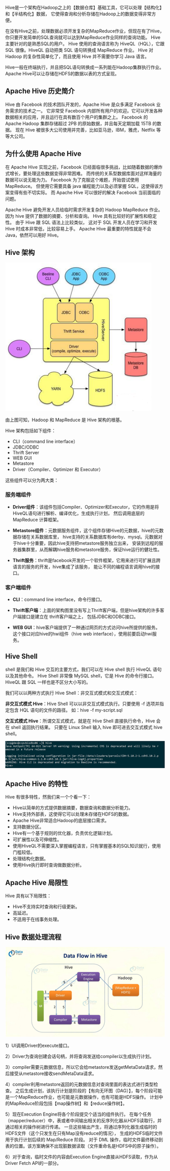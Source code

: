 Hive是一个架构在Hadoop之上的【数据仓库】基础工具，它可以处理【结构化】和【半结构化】数据，
它使得查询和分析存储在Hadoop上的数据变得非常方便。

在没有Hive之前，处理数据必须开发复杂的MapReduce作业，但现在有了Hive，
你只要开发简单的SQL查询就可以达到MapReduce作业同样的查询功能。
Hive主要针对的是熟悉SQL的用户。
Hive 使用的查询语言称为 HiveQL（HQL），它跟 SQL 很像。HiveQL 自动把类 SQL 语句转换成 MapReduce 作业。
Hive 对 Hadoop 的复杂性简单化了，而且使用 Hive 并不需要你学习 Java 语言。

Hive一般在终端执行，并且把SQL语句转换成一系列能在Hadoop集群执行作业。
Apache Hive可以让存储在HDFS的数据以表的方式呈现。

## Apache Hive 历史简介
Hive 由 Facebook 的技术团队开发的，Apache Hive 是众多满足 Facebook 业务需求的技术之一。
它非常受 Facebook 内部所有用户的欢迎。它可以开发各种数据相关的应用，并且运行在具有数百个用户的集群之上。
Facebook 的 Apache Hadoop 集群存储超过 2PB 的原始数据，并且每天定期加载 15TB 的数据。
现在 Hive 被很多大公司使用并完善，比如亚马逊，IBM，雅虎，Netflix 等等大公司。

## 为什么使用 Apache Hive
在 Apache Hive 实现之前，Facebook 已经面临很多挑战，比如随着数据的爆炸式增长，要处理这些数据变得非常困难。
而传统的关系型数据库面对这样海量的数据可以说无能为力。
Facebook 为了克服这个难题，开始尝试使用 MapReduce。
但使用它需要具备 java 编程能力以及必须掌握 SQL，这使得该方案变得有些不切实际。
而 Apache Hive 可以很好的解决 Facebook 当前面临的问题。

Apache Hive 避免开发人员给临时需求开发复杂的 Hadoop MapReduce 作业。
因为 hive 提供了数据的摘要、分析和查询。
Hive 具有比较好的扩展性和稳定性。
由于 Hive 跟 SQL 语法上比较类似， 这对于 SQL 开发人员在学习和开发 Hive 时成本非常低，比较容易上手。
Apache Hive 最重要的特性就是不会 Java，依然可以用好 Hive。

## Hive 架构

![hiveArchitecture01.png](img/01/hiveArchitecture01.png)

由上图可知，Hadoop 和 MapReduce 是 Hive 架构的根基。

Hive 架构包括如下组件：
* CLI（command line interface）
* JDBC/ODBC
* Thrift Server
* WEB GUI
* Metastore
* Driver（Compiler、Optimizer 和 Executor）

这些组件可以分为两大类：

### 服务端组件
* **Driver组件**：该组件包括Compiler、Optimizer和Executor，它的作用是将HiveQL语句进行解析、编译优化，生成执行计划，
  然后调用底层的 MapReduce 计算框架。

* **Metastore组件**：元数据服务组件，这个组件存储Hive的元数据，hive的元数据存储在关系数据库里，
  hive支持的关系数据库有derby、mysql。元数据对于hive十分重要，因此hive支持把metastore服务独立出来，
  安装到远程的服务器集群里，从而解耦hive服务和metastore服务，保证hive运行的健壮性。

* **Thrift服务**：thrift是facebook开发的一个软件框架，它用来进行可扩展且跨语言的服务的开发，hive集成了该服务，
  能让不同的编程语言调用hive的接口。

### 客户端组件

* **CLI**：command line interface，命令行接口。

* **Thrift客户端**：上面的架构图里没有写上Thrift客户端，但是hive架构的许多客户端接口是建立在 thrift客户端之上，
  包括JDBC和ODBC接口。

* **WEB GUI**：hive客户端提供了一种通过网页的方式访问hive所提供的服务。
  这个接口对应hive的hwi组件（hive web interface），使用前要启动hwi服务。


## Hive Shell
shell 是我们和 Hive 交互的主要方式，我们可以在 Hive shell 执行 HiveQL 语句以及其他命令。
Hive Shell 非常像 MySQL shell，它是 Hive 的命令行接口。HiveQL 跟 SQL 一样也是不区分大小写的。

我们可以以两种方式执行 Hive Shell：非交互式模式和交互式模式：

**非交互式模式 Hive**：Hive Shell 可以以非交互式模式执行。只要使用 -f 选项并指定包含 HQL 语句的文件的路径。
如：hive -f my-script.sql

**交互式模式 Hive**：所谓交互式模式，就是在 Hive Shell 直接执行命令，Hive 会在 shell 返回执行结果。
只要在 Linux Shell 输入 hive 即可进去交互式模式 hive shell。

![hiveShell01.png](img/01/hiveShell01.png)

## Apache Hive 的特性
Hive 有很多特性，然我们来一个个看一下：
* Hive以简单的方式提供数据摘要，数据查询和数据分析能力。
* Hive支持外部表，这使得它可以处理未存储在HDFS的数据。
* Apache Hive非常适合Hadoop的底层接口需求。
* 支持数据分区。
* Hive有一个基于规则的优化器，负责优化逻辑计划。
* 可扩展性以及可伸缩性。
* 使用HiveQL不需要深入掌握编程语言，只有掌握基本的SQL知识就行，使用门槛较低。
* 处理结构化数据。
* 使用Hive执行即时查询做数据分析。

## Apache Hive 局限性

Hive 具有以下局限性：
* Hive不支持实时查询和行级更新。
* 高延迟。
* 不适用于在线事务处理。


## Hive 数据处理流程

![hiveDataFlow01.png](img/01/hiveDataFlow01.png)

1）UI调用Driver的execute接口。

2）Driver为查询创建会话句柄，并将查询发送给compiler以生成执行计划。

3）compiler需要元数据信息，所以它会给metastore发送getMetaData请求，然后接受从metastore接收sendMetaData请求。

4）compiler利用metastore返回的元数据信息对查询里面的表达式进行类型检查。
之后生成计划，该执行计划是阶段的【有向无环图（DAG）】，每个阶段可能是一个MapReduce作业，也可能是元数据操作，也有可能是HDFS操作。
计划中的MapReduce阶段包括【map操作树】和【reduce操作树】。

5）现在Execution Engine将各个阶段提交个适当的组件执行。
在每个任务（mapper/reducer）中，表或者中间输出相关的反序列化器从HDFS读取行，并通过相关的操作树进行传递。
一旦这些输出产生，将通过序列化器生成临时的HDFS文件（这个只发生在只有Map没有reduce的情况），
生成的HDFS临时文件用于执行计划后续的 Map/Reduce 阶段。
对于 DML 操作，临时文件最终移动到表的位置。该方案确保不出现脏数据读取（文件重命名是HDFS中的原子操作）。

6）对于查询，临时文件的内容由Execution Engine直接从HDFS读取，作为从Driver Fetch API的一部分。